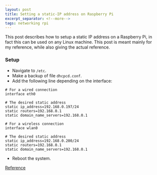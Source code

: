 ```yaml
---
layout: post
title: Setting a static-IP address on Raspberry Pi
excerpt_separator: <!--more-->
tags: networking rpi
---
```


This post describes how to setup a static IP address on a Raspberry Pi, in fact this can be used on any Linux machine. This post is meant mainly for my reference, while also giving the actual reference.

<!--more-->

### Setup
* Navigate to `/etc`.
* Make a backup of file `dhcpcd.conf`.
* Add the following line depending on the interface:
```
# For a wired connection
interface eth0

# The desired static address
static ip_address=192.168.0.197/24
static routers=192.168.0.1
static domain_name_servers=192.168.0.1

# For a wireless connection
interface wlan0

# The desired static address
static ip_address=192.168.0.200/24
static routers=192.168.0.1
static domain_name_servers=192.168.0.1
```
* Reboot the system.


[Reference](https://thepihut.com/blogs/raspberry-pi-tutorials/how-to-give-your-raspberry-pi-a-static-ip-address-update)